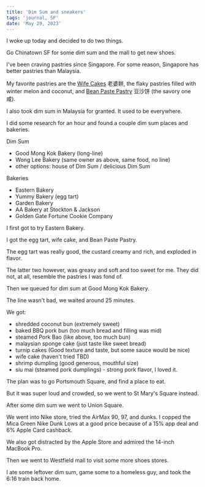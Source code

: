 ```yaml
---
title: 'Dim Sum and sneakers'
tags: 'journal, SF'
date: 'May 29, 2023'
---
```


I woke up today and decided to do two things.

Go Chinatown SF for some dim sum and the mall to get new shoes.

I've been craving pastries since Singapore. For some reason, Singapore has better pastries than Malaysia.

My favorite pastries are the [Wife Cakes](https://en.wikipedia.org/wiki/Sweetheart_cake?useskin=vector) 老婆餅, the flaky pastries filled with winter melon and coconut, and [Bean Paste Pastry](https://www.chinatownology.com/bean_paste_pastry.html) 豆沙饼 (the savory one 咸).

I also took dim sum in Malaysia for granted. It used to be everywhere.

I did some research for an hour and found a couple dim sum places and bakeries.

Dim Sum

- Good Mong Kok Bakery (long-line)
- Wong Lee Bakery (same owner as above, same food, no line)
- other options: house of Dim Sum / delicious Dim Sum

Bakeries

- Eastern Bakery
- Yummy Bakery (egg tart)
- Garden Bakery
- AA Bakery at Stockton & Jackson
- Golden Gate Fortune Cookie Company

I first got to try Eastern Bakery.

I got the egg tart, wife cake, and Bean Paste Pastry.

The egg tart was really good, the custard creamy and rich, and exploded in flavor.

The latter two however, was greasy and soft and too sweet for me. They did not, at all, resemble the pastries I was fond of.

Then we queued for dim sum at Good Mong Kok Bakery.

The line wasn't bad, we waited around 25 minutes.

We got:

- shredded coconut bun (extremely sweet)
- baked BBQ pork bun (too much bread and filling was mid)
- steamed Pork Bao (like above, too much bun)
- malaysian sponge cake (just taste like sweet bread)
- turnip cakes (Good texture and taste, but some sauce would be nice)
- wife cake (haven't tried TBD)
- shrimp dumpling (good generous, mouthful size)
- siu mai (steamed pork dumplings) - strong pork flavor, I loved it.

The plan was to go Portsmouth Square, and find a place to eat.

But it was super loud and crowded, so we went to St Mary's Square instead.

After some dim sum we went to Union Square.

We went into Nike store, tried the AirMax 90, 97, and dunks. I copped the Mica Green Nike Dunk Lows at a good price because of a 15% app deal and 6% Apple Card cashback.

We also got distracted by the Apple Store and admired the 14-inch MacBook Pro.

Then we went to Westfield mall to visit some more shoes stores.

I ate some leftover dim sum, game some to a homeless guy, and took the 6:16 train back home.
